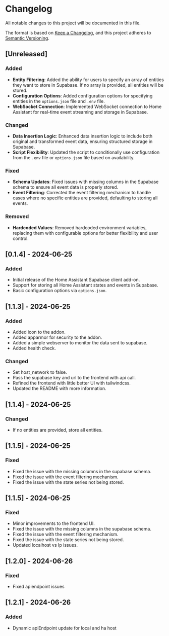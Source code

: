 # Changelog

All notable changes to this project will be documented in this file.

The format is based on [Keep a Changelog](https://keepachangelog.com/en/1.1.0/), and this project adheres to [Semantic Versioning](https://semver.org/spec/v2.0.0.html).

## [Unreleased]

### Added

- **Entity Filtering**: Added the ability for users to specify an array of entities they want to store in Supabase. If no array is provided, all entities will be stored.
- **Configuration Options**: Added configuration options for specifying entities in the `options.json` file and `.env` file.
- **WebSocket Connection**: Implemented WebSocket connection to Home Assistant for real-time event streaming and storage in Supabase.

### Changed

- **Data Insertion Logic**: Enhanced data insertion logic to include both original and transformed event data, ensuring structured storage in Supabase.
- **Script Flexibility**: Updated the script to conditionally use configuration from the `.env` file or `options.json` file based on availability.

### Fixed

- **Schema Updates**: Fixed issues with missing columns in the Supabase schema to ensure all event data is properly stored.
- **Event Filtering**: Corrected the event filtering mechanism to handle cases where no specific entities are provided, defaulting to storing all events.

### Removed

- **Hardcoded Values**: Removed hardcoded environment variables, replacing them with configurable options for better flexibility and user control.

## [0.1.4] - 2024-06-25

### Added

- Initial release of the Home Assistant Supabase client add-on.
- Support for storing all Home Assistant states and events in Supabase.
- Basic configuration options via `options.json`.

## [1.1.3] - 2024-06-25

### Added

- Added icon to the addon.
- Added apparmor for security to the addon.
- Added a simple webserver to monitor the data sent to supabase.
- Added health check.

### Changed

- Set host_network to false.
- Pass the supabase key and url to the frontend with api call.
- Refined the frontend with little better UI with tailwindcss.
- Updated the README with more information.

## [1.1.4] - 2024-06-25

### Changed

- If no entities are provided, store all entities.

## [1.1.5] - 2024-06-25

### Fixed

- Fixed the issue with the missing columns in the supabase schema.
- Fixed the issue with the event filtering mechanism.
- Fixed the issue with the state series not being stored.

## [1.1.5] - 2024-06-25

### Fixed

- Minor improvements to the frontend UI.
- Fixed the issue with the missing columns in the supabase schema.
- Fixed the issue with the event filtering mechanism.
- Fixed the issue with the state series not being stored.
- Updated localhost vs Ip issues.

## [1.2.0] - 2024-06-26

### Fixed

- Fixed apiendpoint issues

## [1.2.1] - 2024-06-26

### Added

- Dynamic apiEndpoint update for local and ha host
